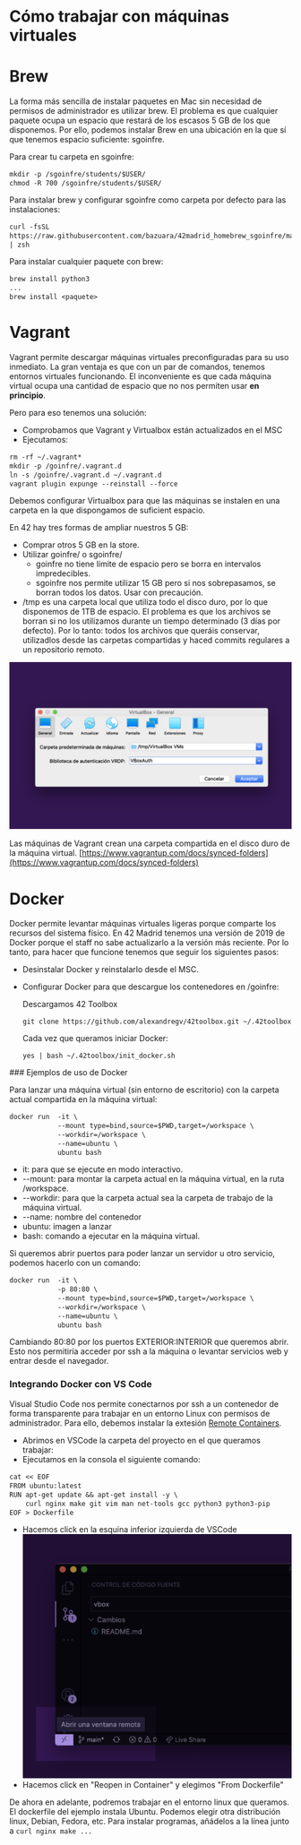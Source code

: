 # Cómo trabajar con máquinas virtuales

# Brew

La forma más sencilla de instalar paquetes en Mac sin necesidad de permisos de administrador es utilizar brew.
El problema es que cualquier paquete ocupa un espacio que restará de los escasos 5 GB de los que disponemos. Por ello, podemos instalar Brew en una ubicación en la que sí que tenemos espacio suficiente: sgoinfre.

Para crear tu carpeta en sgoinfre:
````
mkdir -p /sgoinfre/students/$USER/
chmod -R 700 /sgoinfre/students/$USER/
````
Para instalar brew y configurar sgoinfre como carpeta por defecto para las instalaciones:
````
curl -fsSL https://raw.githubusercontent.com/bazuara/42madrid_homebrew_sgoinfre/master/install.sh | zsh
````
Para instalar cualquier paquete con brew:
````
brew install python3
...
brew install <paquete>
````

# Vagrant

Vagrant permite descargar máquinas virtuales preconfiguradas para su uso inmediato.
La gran ventaja es que con un par de comandos, tenemos entornos virtuales funcionando.
El inconveniente es que cada máquina virtual ocupa una cantidad de espacio que no nos permiten usar __en principio__.

Pero para eso tenemos una solución:

 - Comprobamos que Vagrant y Virtualbox están actualizados en el MSC
 - Ejecutamos:
````
rm -rf ~/.vagrant* 
mkdir -p /goinfre/.vagrant.d
ln -s /goinfre/.vagrant.d ~/.vagrant.d
vagrant plugin expunge --reinstall --force
````

Debemos configurar Virtualbox para que las máquinas se instalen en una carpeta en la que dispongamos de suficient espacio.

En 42 hay tres formas de ampliar nuestros 5 GB:
- Comprar otros 5 GB en la store.
- Utilizar goinfre/ o sgoinfre/
    - goinfre no tiene límite de espacio pero se borra en intervalos impredecibles.
    - sgoinfre nos permite utilizar 15 GB pero si nos sobrepasamos, se borran todos los datos. Usar con precaución.
- /tmp es una carpeta local que utiliza todo el disco duro, por lo que disponemos de 1TB de espacio.
    El problema es que los archivos se borran si no los utilizamos durante un tiempo determinado (3 días por defecto). Por lo tanto: todos los archivos que queráis conservar, utilizadlos desde las carpetas compartidas y haced commits regulares a un repositorio remoto.

![](imgs/vbox.png)

Las máquinas de Vagrant crean una carpeta compartida en el disco duro de la máquina virtual.
[https://www.vagrantup.com/docs/synced-folders](https://www.vagrantup.com/docs/synced-folders)


# Docker

Docker permite levantar máquinas virtuales ligeras porque comparte los recursos del sistema físico. En 42 Madrid tenemos una versión de 2019 de Docker porque el staff no sabe actualizarlo a la versión más reciente.
Por lo tanto, para hacer que funcione tenemos que seguir los siguientes pasos:

- Desinstalar Docker y reinstalarlo desde el MSC.
- Configurar Docker para que descargue los contenedores en /goinfre:

    Descargamos 42 Toolbox
    ````
    git clone https://github.com/alexandregv/42toolbox.git ~/.42toolbox
    ````
    Cada vez que queramos iniciar Docker:
    ````
    yes | bash ~/.42toolbox/init_docker.sh
    ````

### Ejemplos de uso de Docker

Para lanzar una máquina virtual (sin entorno de escritorio) con la carpeta actual compartida en la máquina virtual:
```
docker run  -it \
            --mount type=bind,source=$PWD,target=/workspace \
            --workdir=/workspace \
            --name=ubuntu \
            ubuntu bash
```

- it: para que se ejecute en modo interactivo.
- --mount: para montar la carpeta actual en la máquina virtual, en la ruta /workspace.
- --workdir: para que la carpeta actual sea la carpeta de trabajo de la máquina virtual.
- --name: nombre del contenedor
- ubuntu: imagen a lanzar
- bash: comando a ejecutar en la máquina virtual.

Si queremos abrir puertos para poder lanzar un servidor u otro servicio, podemos hacerlo con un comando:
```
docker run  -it \
            -p 80:80 \
            --mount type=bind,source=$PWD,target=/workspace \
            --workdir=/workspace \
            --name=ubuntu \
            ubuntu bash
```

Cambiando 80:80 por los puertos EXTERIOR:INTERIOR que queremos abrir. Esto nos permitiría acceder por ssh a la máquina o levantar servicios web y entrar desde el navegador.

### Integrando Docker con VS Code

Visual Studio Code nos permite conectarnos por ssh a un contenedor de forma transparente para trabajar en un entorno Linux con permisos de administrador. Para ello, debemos instalar la extesión [Remote Containers](https://marketplace.visualstudio.com/items?itemName=ms-vscode-remote.remote-containers).

- Abrimos en VSCode la carpeta del proyecto en el que queramos trabajar:
- Ejecutamos en la consola el siguiente comando:
```
cat << EOF
FROM ubuntu:latest
RUN apt-get update && apt-get install -y \
    curl nginx make git vim man net-tools gcc python3 python3-pip
EOF > Dockerfile
```

- Hacemos click en la esquina inferior izquierda de VSCode
![](imgs/remote.png)
- Hacemos click en "Reopen in Container" y elegimos "From Dockerfile"

De ahora en adelante, podremos trabajar en el entorno linux que queramos.
El dockerfile del ejemplo instala Ubuntu. Podemos elegir otra distribución linux, Debian, Fedora, etc. Para instalar programas, añádelos a la línea junto a ``curl nginx make ...``